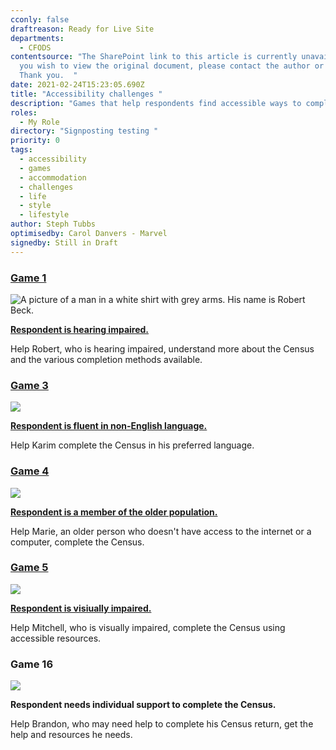 ```yaml
---
cconly: false
draftreason: Ready for Live Site
departments:
  - CFODS
contentsource: "The SharePoint link to this article is currently unavailable. If
  you wish to view the original document, please contact the author or reviewer.
  Thank you.  "
date: 2021-02-24T15:23:05.690Z
title: "Accessibility challenges "
description: "Games that help respondents find accessible ways to complete the Census. "
roles:
  - My Role
directory: "Signposting testing "
priority: 0
tags:
  - accessibility
  - games
  - accommodation
  - challenges
  - life
  - style
  - lifestyle
author: Steph Tubbs
optimisedby: Carol Danvers - Marvel
signedby: Still in Draft
---
```

### [Game 1](https://signpost.census.selfhelp.onsdigital.uk/SignpostingGame1/story.html)

![A picture of a man in a white shirt with grey arms. His name is Robert Beck. ](/assets/robert-1.png)

**[Respondent is hearing impaired.](https://signpost.census.selfhelp.onsdigital.uk/SignpostingGame1/story.html)** 

Help Robert, who is hearing impaired, understand more about the Census and the various completion methods available. 

### [Game 3](https://signpost.census.selfhelp.onsdigital.uk/SignpostingGame3/story.html)

![](/assets/karim-3-reupload.png)

**[Respondent is fluent in non-English language.](https://signpost.census.selfhelp.onsdigital.uk/SignpostingGame3/story.html)** 

Help Karim complete the Census in his preferred language. 

### [Game 4](https://signpost.census.selfhelp.onsdigital.uk/SignpostingGame4/story.html)

![](/assets/marie-4-reupload.jpg)

**[Respondent is a member of the older population.](https://signpost.census.selfhelp.onsdigital.uk/SignpostingGame4/story.html)**

Help Marie, an older person who doesn't have access to the internet or a computer, complete the Census. 

### [Game 5](https://signpost.census.selfhelp.onsdigital.uk/SignpostingGame5/story.html)

![](/assets/mitchell-5.jpg)

**[Respondent is visiually impaired.](https://signpost.census.selfhelp.onsdigital.uk/SignpostingGame5/story.html)**

Help Mitchell, who is visually impaired, complete the Census using accessible resources. 

### Game 16

![](/assets/brandon-16-reupload.png)

**Respondent needs individual support to complete the Census.**

Help Brandon, who may need help to complete his Census return, get the help and resources he needs.